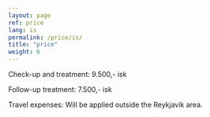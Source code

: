 ```yaml
---
layout: page
ref: price
lang: is
permalink: /price/is/
title: "price"
weight: 6
---
```


Check-up and treatment: 9.500,- isk

Follow-up treatment: 7.500,- isk

Travel expenses: Will be applied outside the Reykjavík area.
